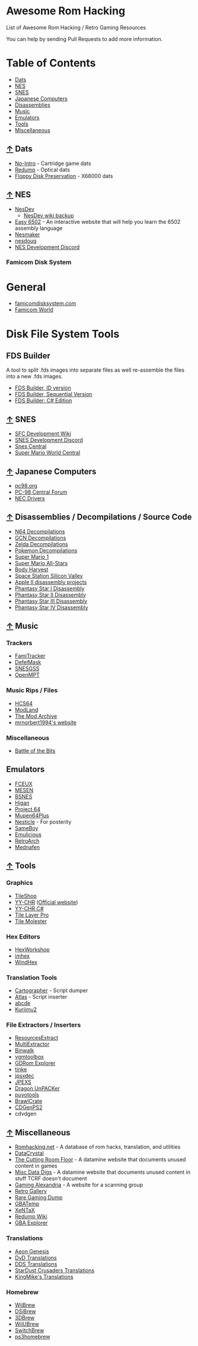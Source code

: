 # Awesome Rom Hacking
List of Awesome Rom Hacking / Retro Gaming Resources

You can help by sending Pull Requests to add more information.

Table of Contents
=================

 * [Dats](#-dats)
 * [NES](#-nes)
 * [SNES](#-snes)
 * [Japanese Computers](#-japanese-computers)
 * [Disassemblies](#-disassemblies-decompilations-source-code)
 * [Music](#-music)
 * [Emulators](#-emulators)
 * [Tools](#-tools)
 * [Miscellaneous](#-miscellaneous)

## [↑](#table-of-contents) Dats
* [No-Intro](https://no-intro.org/) - Cartridge game dats
* [Redump](http://redump.org/) - Optical dats
* [Floppy Disk Preservation](http://mijet.eludevisibility.org/Preservation/) - X68000 dats

## [↑](#table-of-contents) NES
* [NesDev](http://nesdev.com/)
    * [NesDev wiki backup](https://pineight.com/nesdev-temp/wikipages/)
* [Easy 6502](https://skilldrick.github.io/easy6502/) - An interactive website that will help you learn the 6502 assembly language
* [Nesmaker](https://www.thenew8bitheroes.com/)
* [nesdoug](https://nesdoug.com/)
* [NES Development Discord](https://discord.gg/sthFzMS)

### Famicom Disk System

# General
* [famicomdisksystem.com](https://www.famicomdisksystem.com)
* [Famicom World](https://famicomworld.com)

# Disk File System Tools

## FDS Builder
A tool to split .fds images into separate files as well re-assemble the files into a new .fds images.

* [FDS Builder, ID version](https://www.romhacking.net/utilities/302/)
* [FDS Builder, Sequential Version](https://www.romhacking.net/utilities/747/)
* [FDS Builder: C# Edition](https://www.romhacking.net/utilities/1587/)

## [↑](#table-of-contents) SNES
* [SFC Development Wiki](https://wiki.superfamicom.org/)
* [SNES Development Discord](https://discord.gg/yXNEV6p)
* [Snes Central](https://snescentral.com/)
* [Super Mario World Central](https://www.smwcentral.net/)

## [↑](#table-of-contents) Japanese Computers
* [pc98.org](https://www.pc98.org/)
* [PC-98 Central Forum](https://pc98central.com/forums/)
* [NEC Drivers](https://support.nec-lavie.jp/driver)

## [↑](#table-of-contents) Disassemblies / Decompilations / Source Code
* [N64 Decompilations](https://github.com/n64decomp/)
* [GCN Decompilations](https://github.com/doldecomp/)
* [Zelda Decompilations](https://github.com/zeldaret/)
* [Pokemon Decompilations](https://github.com/pret/)
* [Super Mario 1](https://github.com/threecreepio/smb-disassembly)
* [Super Mario All-Stars](https://github.com/Maseya/SMAS-Disassembly)
* [Body Harvest](https://github.com/jaytheham/body-harvest-decompilation)
* [Space Station Silicon Valley](https://github.com/mkst/sssv)
* [Apple II disassembly projects](https://6502disassembly.com/)
* [Phantasy Star I Disassembly](https://github.com/lory90/ps1disasm)
* [Phantasy Star II Disassembly](https://github.com/lory90/ps2disasm)
* [Phantasy Star III Disassembly](https://github.com/lory90/ps3disasm)
* [Phantasy Star IV Disassembly](https://github.com/lory90/ps4disasm)

## [↑](#table-of-contents) Music
### Trackers
* [FamiTracker](http://www.famitracker.com/)
* [DefelMask](https://deflemask.com/)
* [SNESGSS](https://github.com/nathancassano/snesgss)
* [OpenMPT](https://openmpt.org/)

### Music Rips / Files
* [HCS64](https://hcs64.com/)
* [ModLand](https://www.exotica.org.uk/wiki/Modland)
* [The Mod Archive](https://modarchive.org/index.php)
* [mrnorbert1994's website](mrnorbert1994.uw.hu)

### Miscellaneous 
* [Battle of the Bits](http://battleofthebits.org/)

## Emulators
* [FCEUX](http://fceux.com/web/home.html)
* [MESEN](https://mesen.ca/)
* [BSNES](https://bsnes.dev/)
* [Higan](https://higan.dev/)
* [Project 64](https://www.pj64-emu.com/)
* [Mupen64Plus](https://mupen64plus.org/)
* [Nesticle](https://github.com/athros/NESticle) - For posterity
* [SameBoy](https://sameboy.github.io/)
* [Emulicious](https://emulicious.net/)
* [RetroArch](https://www.retroarch.com/)
* [Mednafen](https://mednafen.github.io/)

## [↑](#table-of-contents) Tools

### Graphics
* [TileShop](https://github.com/stevemonaco/ImageMagitek)
* [YY-CHR](https://www.romhacking.net/utilities/119/) ([Official website](https://w.atwiki.jp/yychr/))
* [YY-CHR C#](https://www.romhacking.net/utilities/958/)
* [Tile Layer Pro](https://www.romhacking.net/utilities/108/)
* [Tile Molester](https://www.romhacking.net/utilities/109/)

### Hex Editors
* [HexWorkshop](http://www.hexworkshop.com/)
* [imhex](https://github.com/WerWolv/ImHex/)
* [WindHex](https://www.romhacking.net/utilities/291/)

### Translation Tools
* [Cartographer](https://www.romhacking.net/utilities/647/) - Script dumper
* [Atlas](https://www.romhacking.net/utilities/224/) - Script inserter
* [abcde](https://www.romhacking.net/utilities/1392/)
* [Kuriimu2](https://github.com/FanTranslatorsInternational/Kuriimu2)

### File Extractors / Inserters
* [ResourcesExtract](https://www.nirsoft.net/utils/resources_extract.html)
* [MultiExtractor](www.multiextractor.com)
* [Binwalk](http://binwalk.org/)
* [vgmtoolbox](https://github.com/larrykoubiak/vgmtoolbox)
* [GDRom Explorer](https://www.romhacking.net/utilities/1459/)
* [tinke](https://github.com/pleonex/tinke)
* [jpsxdec](https://github.com/m35/jpsxdec)
* [JPEXS](https://www.free-decompiler.com/flash/download/)
* [Dragon UnPACKer](https://www.elberethzone.net/dragon-unpacker.html)
* [puyotools](https://github.com/nickworonekin/puyotools)
* [BrawlCrate](https://github.com/soopercool101/BrawlCrate)
* [CDGenPS2](https://www.psx-place.com/resources/cdgenps2.698/)
* cdvdgen

## [↑](#table-of-contents) Miscellaneous
* [Romhacking.net](https://www.romhacking.net/) - A database of rom hacks, translation, and utilities
* [DataCrystal](https://datacrystal.romhacking.net/)
* [The Cutting Room Floor](https://tcrf.net/) - A datamine website that documents unused content in games
* [Misc Data Digs](http://miscdatadigs.shoutwiki.com/) - A datamine website that documents unused content in stuff TCRF doesn't document
* [Gaming Alexandria](https://www.gamingalexandria.com/) - A website for a scanning group
* [Retro Gallery](https://tomseditor.com/gallery/&lang=en)
* [Rare Gaming Dump](https://wiki.mariocube.com/index.php/Main_Page)
* [GBATemp](https://gbatemp.net/)
* [XeNTaX](https://forum.xentax.com/)
* [Redump Wiki](http://wiki.redump.org/index.php?title=Main_Page)
* [GBA Explorer](https://www.romhacking.net/utilities/1442/)

### Translations
* [Aeon Genesis](https://aeongenesis.net/)
* [DvD Translations](https://dvdtranslations.eludevisibility.org/)
* [DDS Translations](https://web.archive.org/web/20210412142636/https://www.translated.games/)
* [StarDust Crusaders Translations](http://yojimbo.eludevisibility.org/)
* [KingMike's Translations](https://web.archive.org/web/20120815093102/http://kingmike.emuxhaven.net/)

### Homebrew
* [WiiBrew](https://wiibrew.org/)
* [DSiBrew](https://dsibrew.org)
* [3DBrew](https://www.3dbrew.org/)
* [WiiUBrew](https://wiiubrew.org/)
* [SwitchBrew](https://switchbrew.org/wiki/Main_Page)
* [ps3homebrew](https://www.reddit.com/r/ps3homebrew/wiki/how_to_hack)
